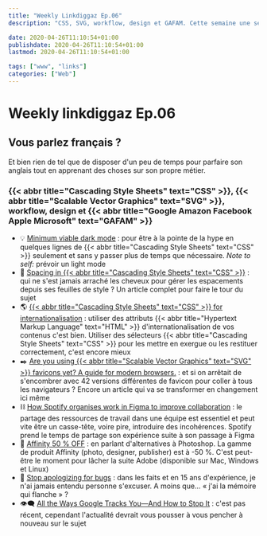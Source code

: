 ```yaml
---
title: "Weekly Linkdiggaz Ep.06"
description: "CSS, SVG, workflow, design et GAFAM. Cette semaine une sélection d'article pour parfaire son anglais tout en apprenant des choses sur son propre métier"

date: 2020-04-26T11:10:54+01:00
publishdate: 2020-04-26T11:10:54+01:00
lastmod: 2020-04-26T11:10:54+01:00

tags: ["www", "links"]
categories: ["Web"]
---
```


# Weekly linkdiggaz Ep.06

## Vous parlez français&nbsp;?

Et bien rien de tel que de disposer d'un peu de temps pour parfaire son anglais tout en apprenant des choses sur son propre métier.

### {{< abbr title="Cascading Style Sheets" text="CSS" >}}, {{< abbr title="Scalable Vector Graphics" text="SVG" >}}, workflow, design et {{< abbr title="Google Amazon Facebook Apple Microsoft" text="GAFAM" >}} 

- 💡 <a href="https://chasem.co/2019/09/mvp-dark-mode" hreflang="en">Minimum viable dark mode</a>&nbsp;: pour être à la pointe de la hype en quelques lignes de {{< abbr title="Cascading Style Sheets" text="CSS" >}} seulement et sans y passer plus de temps que nécessaire. <em lang="en">Note to self:</em> prévoir un light mode
- 📏 <a href="https://ishadeed.com/article/spacing-in-css/" hreflang="en">Spacing in {{< abbr title="Cascading Style Sheets" text="CSS" >}}</a>&nbsp;: qui ne s'est jamais arraché les cheveux pour gérer les espacements depuis ses feuilles de style&nbsp;? Un article complet pour faire le tour du sujet
- 🌎 <a href="https://www.chenhuijing.com/blog/css-for-i18n/" hreflang="en">{{< abbr title="Cascading Style Sheets" text="CSS" >}} for internationalisation</a>&nbsp;: utiliser des attributs {{< abbr title="Hypertext Markup Language" text="HTML" >}} d'internationalisation de vos contenus c'est bien. Utiliser des sélecteurs {{< abbr title="Cascading Style Sheets" text="CSS" >}} pour les mettre en exergue ou les restituer correctement, c'est encore mieux
- ✒️ <a href="https://medium.com/swlh/are-you-using-svg-favicons-yet-a-guide-for-modern-browsers-836a6aace3df" hreflang="en">Are you using {{< abbr title="Scalable Vector Graphics" text="SVG" >}} favicons yet? A guide for modern browsers.</a>&nbsp;: et si on arrêtait de s'encombrer avec 42 versions différentes de favicon pour coller à tous les navigateurs&nbsp;? Encore un article qui va se transformer en changement ici même
- ⛓️ <a href="https://spotify.design/articles/2020-04-20/how-spotify-works-in-figma/" hreflang="en">How Spotify organises work in Figma to improve collaboration</a>&nbsp;: le partage des ressources de travail dans une équipe est essentiel et peut vite être un casse-tête, voire pire, introduire des incohérences. Spotify prend le temps de partage son expérience suite à son passage à Figma
- 🛒 <a href="https://affinity.serif.com/en-gb/" hreflang="en">Affinity 50 % OFF</a>&nbsp;: en parlant d'alternatives à Photoshop. La gamme de produit Affinity (photo, designer, publisher) est à -50 %. C'est peut-être le moment pour lâcher la suite Adobe (disponible sur Mac, Windows et Linux)
- 🐞 <a href="https://blog.danslimmon.com/2019/08/02/stop-apologizing-for-bugs/" hreflang="en">Stop apologizing for bugs</a>&nbsp;: dans les faits et en 15 ans d'expérience, je n'ai jamais entendu personne s'excuser. A moins que… «&nbsp;j'ai la mémoire qui flanche&nbsp;»&nbsp;?
- 👁️‍🗨️ <a href="https://www.wired.com/story/google-tracks-you-privacy/" hreflang="en">All the Ways Google Tracks You—And How to Stop It</a>&nbsp;: c'est pas récent, cependant l'actualité devrait vous pousser à vous pencher à nouveau sur le sujet
